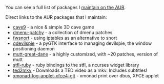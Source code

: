 You can see a full list of packages I [maintain on the AUR][aurList].

Direct links to the AUR packages that I maintain:

* [cave9] - a nice & simple 3D cave game
* [dmenu-patchy] - a collection of dmenu patches
* [fwsnort] - using iptables as an alternative to snort
* [gdevilspie] - a pyGTK interface to managing devilspie, the window positioning daemon
* [mutt-great-dane] - a highly customized, with ~20 patches, version of mutt
* [stfl-ruby] - ruby bindings to the stfl, a ncurses widget library
* [ted2mkv] - Downloads a TED video as a mkv. Includes subtitles!
* [xmonad-log-applet-xfce4-git] - xmonad print over dbus, XFCE applet

[aurList]: http://aur.archlinux.org/packages.php?SeB=m&K=evaryont
[cave9]: http://aur.archlinux.org/packages/cave9/
[fwsnort]: http://aur.archlinux.org/packages/fwsnort/
[gdevilspie]: http://aur.archlinux.org/packages/gdevilspie/
[mutt-great-dane]: http://aur.archlinux.org/packages/mutt-great-dane/
[stfl-ruby]: http://aur.archlinux.org/packages/stfl-ruby/
[ted2mkv]: http://aur.archlinux.org/packages/ted2mkv/
[xmonad-log-applet-xfce4-git]: https://aur.archlinux.org/packages/xmonad-log-applet-xfce4-git/
[dmenu-patchy]: https://aur.archlinux.org/packages/dmenu-patchy/
